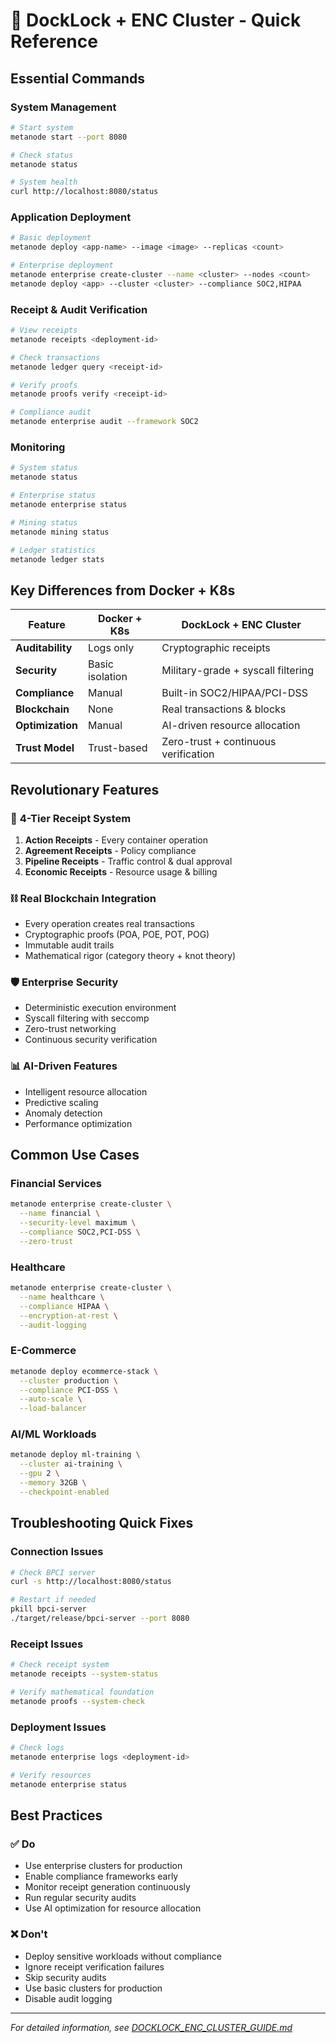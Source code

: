 # 🚀 DockLock + ENC Cluster - Quick Reference

## Essential Commands

### System Management
```bash
# Start system
metanode start --port 8080

# Check status
metanode status

# System health
curl http://localhost:8080/status
```

### Application Deployment
```bash
# Basic deployment
metanode deploy <app-name> --image <image> --replicas <count>

# Enterprise deployment
metanode enterprise create-cluster --name <cluster> --nodes <count>
metanode deploy <app> --cluster <cluster> --compliance SOC2,HIPAA
```

### Receipt & Audit Verification
```bash
# View receipts
metanode receipts <deployment-id>

# Check transactions
metanode ledger query <receipt-id>

# Verify proofs
metanode proofs verify <receipt-id>

# Compliance audit
metanode enterprise audit --framework SOC2
```

### Monitoring
```bash
# System status
metanode status

# Enterprise status  
metanode enterprise status

# Mining status
metanode mining status

# Ledger statistics
metanode ledger stats
```

## Key Differences from Docker + K8s

| Feature | Docker + K8s | DockLock + ENC Cluster |
|---------|-------------|------------------------|
| **Auditability** | Logs only | Cryptographic receipts |
| **Security** | Basic isolation | Military-grade + syscall filtering |
| **Compliance** | Manual | Built-in SOC2/HIPAA/PCI-DSS |
| **Blockchain** | None | Real transactions & blocks |
| **Optimization** | Manual | AI-driven resource allocation |
| **Trust Model** | Trust-based | Zero-trust + continuous verification |

## Revolutionary Features

### 🔐 **4-Tier Receipt System**
1. **Action Receipts** - Every container operation
2. **Agreement Receipts** - Policy compliance  
3. **Pipeline Receipts** - Traffic control & dual approval
4. **Economic Receipts** - Resource usage & billing

### ⛓️ **Real Blockchain Integration**
- Every operation creates real transactions
- Cryptographic proofs (POA, POE, POT, POG)
- Immutable audit trails
- Mathematical rigor (category theory + knot theory)

### 🛡️ **Enterprise Security**
- Deterministic execution environment
- Syscall filtering with seccomp
- Zero-trust networking
- Continuous security verification

### 📊 **AI-Driven Features**
- Intelligent resource allocation
- Predictive scaling
- Anomaly detection  
- Performance optimization

## Common Use Cases

### **Financial Services**
```bash
metanode enterprise create-cluster \
  --name financial \
  --security-level maximum \
  --compliance SOC2,PCI-DSS \
  --zero-trust
```

### **Healthcare**
```bash
metanode enterprise create-cluster \
  --name healthcare \
  --compliance HIPAA \
  --encryption-at-rest \
  --audit-logging
```

### **E-Commerce**
```bash
metanode deploy ecommerce-stack \
  --cluster production \
  --compliance PCI-DSS \
  --auto-scale \
  --load-balancer
```

### **AI/ML Workloads**
```bash
metanode deploy ml-training \
  --cluster ai-training \
  --gpu 2 \
  --memory 32GB \
  --checkpoint-enabled
```

## Troubleshooting Quick Fixes

### Connection Issues
```bash
# Check BPCI server
curl -s http://localhost:8080/status

# Restart if needed
pkill bpci-server
./target/release/bpci-server --port 8080
```

### Receipt Issues
```bash
# Check receipt system
metanode receipts --system-status

# Verify mathematical foundation
metanode proofs --system-check
```

### Deployment Issues
```bash
# Check logs
metanode enterprise logs <deployment-id>

# Verify resources
metanode enterprise status
```

## Best Practices

### ✅ **Do**
- Use enterprise clusters for production
- Enable compliance frameworks early
- Monitor receipt generation continuously
- Run regular security audits
- Use AI optimization for resource allocation

### ❌ **Don't**
- Deploy sensitive workloads without compliance
- Ignore receipt verification failures
- Skip security audits
- Use basic clusters for production
- Disable audit logging

---

*For detailed information, see [DOCKLOCK_ENC_CLUSTER_GUIDE.md](./DOCKLOCK_ENC_CLUSTER_GUIDE.md)*
